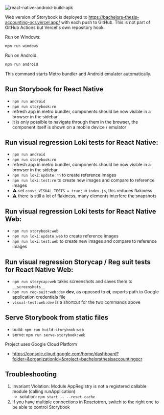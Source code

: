 ![react-native-android-build-apk](https://github.com/petr7555/bachelors_thesis_accounting_ocr/workflows/react-native-android-build-apk/badge.svg)

Web version of Storybook is deployed to https://bachelors-thesis-accounting-ocr.vercel.app/ with each push to GitHub.
This is not part of GitHub Actions but Vercel's own repository hook.

Run on Windows:

```bash
npm run windows
```

Run on Android:

```bash
npm run android
```

This command starts Metro bundler and Android emulator automatically.

## Run Storybook for React Native

- `npm run android`
- `npm run storybook:rn`
- refresh app in metro bundler, components should be now visible in a browser in the sidebar
- it is only possible to navigate through them in the browser, the component itself is shown on a mobile device /
  emulator

## Run visual regression Loki tests for React Native:

- `npm run android`
- `npm run storybook:rn`
- refresh app in metro bundler, components should be now visible in a browser in the sidebar
- `npm run loki:update:rn` to create reference images
- `npm run loki:test:rn` to create new images and compare to reference images
- ⚠️ set `const VISUAL_TESTS = true;` in `index.js`, this reduces flakiness
- ⚠️ there is still a lot of flakiness, many elements interfere the snapshots

## Run visual regression Loki tests for React Native Web:

- `npm run storybook:web`
- `npm run loki:update:web` to create reference images
- `npm run loki:test:web` to create new images and compare to reference images

## Run visual regression Storycap / Reg suit tests for React Native Web:

- `npm run storycap:web` takes screenshots and saves them to `__screenshots__`
- `npm run reg-suit:web:dev` **dev**, as opposed to **ci**, exports path to Google application credentials file
- `visual-test:web:dev` is a shortcut for the two commands above

## Serve Storybook from static files

- build: `npm run build-storybook:web`
- serve: `npm run serve-storybook:web`

Project uses Google Cloud Platform

- https://console.cloud.google.com/home/dashboard?folder=&organizationId=&project=bachelorsthesisaccountingocr

## Troubleshooting

1. Invariant Violation: Module AppRegistry is not a registered callable module (calling runApplication)
    - solution: `npm start -- --reset-cache`
2. If you have multiple connections in Reactotron, switch to the right one to be able to control Storybook
